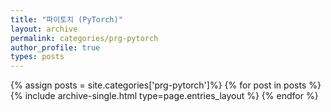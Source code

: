 ```yaml
---
title: "파이토치 (PyTorch)"
layout: archive
permalink: categories/prg-pytorch
author_profile: true
types: posts
---
```


{% assign posts = site.categories['prg-pytorch']%}
{% for post in posts %}
  {% include archive-single.html type=page.entries_layout %}
{% endfor %}

